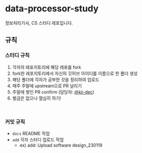 # data-processor-study

정보처리기사, CS 스터디 레포입니다.



## 규칙

### 스터디 규칙

1. 각자의 레포지토리에 해당 레포를 fork
2. fork한 레포지토리에서 자신의 깃허브 아이디를 이름으로 한 폴더 생성
3. 해당 폴더에 각자가 공부한 것을 정리하여 업로드
4. 매주 주말에 upstream으로 PR 날리기
5. 주말에 쌓인 PR confirm (담당자: [@kji-dec](https://github.com/kji-dec))
6. 벌금은 없으나 열심히 하기!

<br>

### 커밋 규칙

- `docs` README 작업
- `add` 각자 스터디 업로드 작업
  - ex) add: Upload software design_230119
